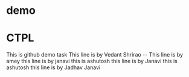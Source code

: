 # demo

# CTPL
This is github demo task 
This line is by Vedant Shrirao --
This line is by amey 
this line is by janavi
this is ashutosh
this line is by Janavi
this is ashutosh
this line is by Jadhav Janavi
